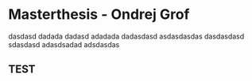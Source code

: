# Masterthesis - Ondrej Grof
dasdasd
dadada
dadasd
adadada
dadasdasd
asdasdasdas
dasdasdasd
sdasdasd
adasdsadad
adsdasdas
## TEST
